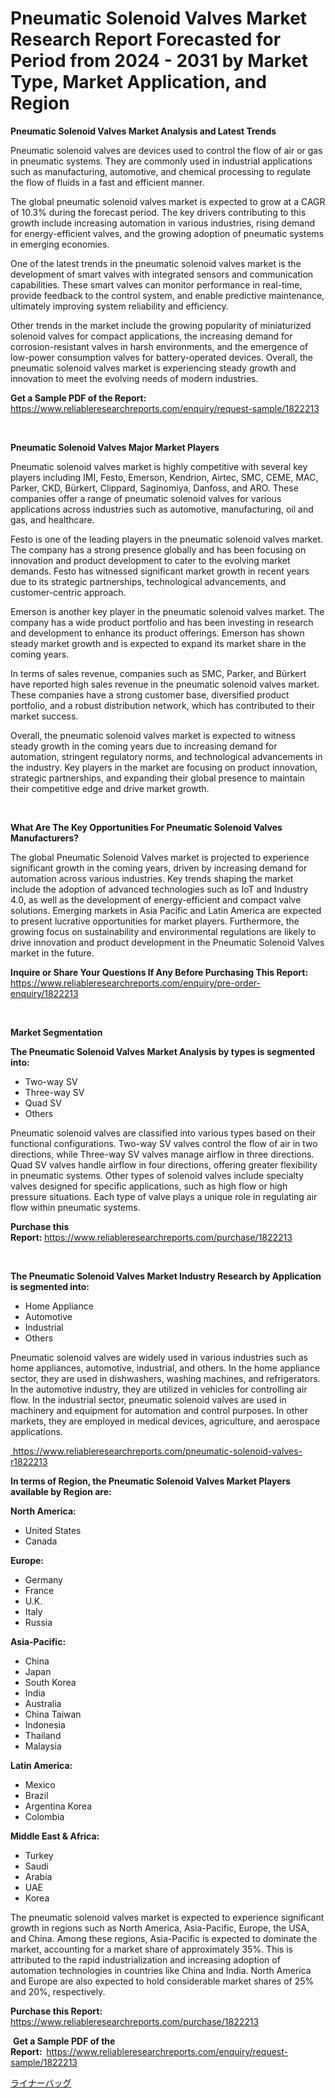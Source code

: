 <p><h1>Pneumatic Solenoid Valves Market Research Report Forecasted for Period from 2024 -  2031 by Market Type, Market Application, and Region</h1></p><p><strong>Pneumatic Solenoid Valves Market Analysis and Latest Trends</strong></p>
<p><p>Pneumatic solenoid valves are devices used to control the flow of air or gas in pneumatic systems. They are commonly used in industrial applications such as manufacturing, automotive, and chemical processing to regulate the flow of fluids in a fast and efficient manner.</p><p>The global pneumatic solenoid valves market is expected to grow at a CAGR of 10.3% during the forecast period. The key drivers contributing to this growth include increasing automation in various industries, rising demand for energy-efficient valves, and the growing adoption of pneumatic systems in emerging economies.</p><p>One of the latest trends in the pneumatic solenoid valves market is the development of smart valves with integrated sensors and communication capabilities. These smart valves can monitor performance in real-time, provide feedback to the control system, and enable predictive maintenance, ultimately improving system reliability and efficiency.</p><p>Other trends in the market include the growing popularity of miniaturized solenoid valves for compact applications, the increasing demand for corrosion-resistant valves in harsh environments, and the emergence of low-power consumption valves for battery-operated devices. Overall, the pneumatic solenoid valves market is experiencing steady growth and innovation to meet the evolving needs of modern industries.</p></p>
<p><strong>Get a Sample PDF of the Report:&nbsp;</strong> <a href="https://www.reliableresearchreports.com/enquiry/request-sample/1822213">https://www.reliableresearchreports.com/enquiry/request-sample/1822213</a></p>
<p>&nbsp;</p>
<p><strong>Pneumatic Solenoid Valves Major Market Players</strong></p>
<p><p>Pneumatic solenoid valves market is highly competitive with several key players including IMI, Festo, Emerson, Kendrion, Airtec, SMC, CEME, MAC, Parker, CKD, Bürkert, Clippard, Saginomiya, Danfoss, and ARO. These companies offer a range of pneumatic solenoid valves for various applications across industries such as automotive, manufacturing, oil and gas, and healthcare.</p><p>Festo is one of the leading players in the pneumatic solenoid valves market. The company has a strong presence globally and has been focusing on innovation and product development to cater to the evolving market demands. Festo has witnessed significant market growth in recent years due to its strategic partnerships, technological advancements, and customer-centric approach.</p><p>Emerson is another key player in the pneumatic solenoid valves market. The company has a wide product portfolio and has been investing in research and development to enhance its product offerings. Emerson has shown steady market growth and is expected to expand its market share in the coming years.</p><p>In terms of sales revenue, companies such as SMC, Parker, and Bürkert have reported high sales revenue in the pneumatic solenoid valves market. These companies have a strong customer base, diversified product portfolio, and a robust distribution network, which has contributed to their market success.</p><p>Overall, the pneumatic solenoid valves market is expected to witness steady growth in the coming years due to increasing demand for automation, stringent regulatory norms, and technological advancements in the industry. Key players in the market are focusing on product innovation, strategic partnerships, and expanding their global presence to maintain their competitive edge and drive market growth.</p></p>
<p>&nbsp;</p>
<p><strong>What Are The Key Opportunities For Pneumatic Solenoid Valves Manufacturers?</strong></p>
<p><p>The global Pneumatic Solenoid Valves market is projected to experience significant growth in the coming years, driven by increasing demand for automation across various industries. Key trends shaping the market include the adoption of advanced technologies such as IoT and Industry 4.0, as well as the development of energy-efficient and compact valve solutions. Emerging markets in Asia Pacific and Latin America are expected to present lucrative opportunities for market players. Furthermore, the growing focus on sustainability and environmental regulations are likely to drive innovation and product development in the Pneumatic Solenoid Valves market in the future.</p></p>
<p><strong>Inquire or Share Your Questions If Any Before Purchasing This Report:</strong> <a href="https://www.reliableresearchreports.com/enquiry/pre-order-enquiry/1822213">https://www.reliableresearchreports.com/enquiry/pre-order-enquiry/1822213</a></p>
<p>&nbsp;</p>
<p><strong>Market Segmentation</strong></p>
<p><strong>The Pneumatic Solenoid Valves Market Analysis by types is segmented into:</strong></p>
<p><ul><li>Two-way SV</li><li>Three-way SV</li><li>Quad SV</li><li>Others</li></ul></p>
<p><p>Pneumatic solenoid valves are classified into various types based on their functional configurations. Two-way SV valves control the flow of air in two directions, while Three-way SV valves manage airflow in three directions. Quad SV valves handle airflow in four directions, offering greater flexibility in pneumatic systems. Other types of solenoid valves include specialty valves designed for specific applications, such as high flow or high pressure situations. Each type of valve plays a unique role in regulating air flow within pneumatic systems.</p></p>
<p><strong>Purchase this Report:&nbsp;</strong><a href="https://www.reliableresearchreports.com/purchase/1822213">https://www.reliableresearchreports.com/purchase/1822213</a></p>
<p>&nbsp;</p>
<p><strong>The Pneumatic Solenoid Valves Market Industry Research by Application is segmented into:</strong></p>
<p><ul><li>Home Appliance</li><li>Automotive</li><li>Industrial</li><li>Others</li></ul></p>
<p><p>Pneumatic solenoid valves are widely used in various industries such as home appliances, automotive, industrial, and others. In the home appliance sector, they are used in dishwashers, washing machines, and refrigerators. In the automotive industry, they are utilized in vehicles for controlling air flow. In the industrial sector, pneumatic solenoid valves are used in machinery and equipment for automation and control purposes. In other markets, they are employed in medical devices, agriculture, and aerospace applications.</p></p>
<p><a href="https://www.reliableresearchreports.com/pneumatic-solenoid-valves-r1822213">&nbsp;https://www.reliableresearchreports.com/pneumatic-solenoid-valves-r1822213</a></p>
<p><strong>In terms of Region, the Pneumatic Solenoid Valves Market Players available by Region are:</strong></p>
<p>
    <p> <strong> North America: </strong>
        <ul>
            <li>United States</li>
            <li>Canada</li>
        </ul>
        </p> 
    <p> <strong> Europe: </strong>
        <ul>
            <li>Germany</li>
            <li>France</li>
            <li>U.K.</li>
            <li>Italy</li>
            <li>Russia</li>
        </ul>
        </p> 
    <p> <strong> Asia-Pacific: </strong>
        <ul>
            <li>China</li>
            <li>Japan</li>
            <li>South Korea</li>
            <li>India</li>
            <li>Australia</li>
            <li>China Taiwan</li>
            <li>Indonesia</li>
            <li>Thailand</li>
            <li>Malaysia</li>
        </ul>
        </p> 
    <p> <strong> Latin America: </strong>
        <ul>
            <li>Mexico</li>
            <li>Brazil</li>
            <li>Argentina Korea</li>
            <li>Colombia</li>
        </ul>
        </p> 
    <p> <strong> Middle East & Africa: </strong>
        <ul>
            <li>Turkey</li>
            <li>Saudi</li>
            <li>Arabia</li>
            <li>UAE</li>
            <li>Korea</li>
        </ul>
    </p>
    </p>
<p><p>The pneumatic solenoid valves market is expected to experience significant growth in regions such as North America, Asia-Pacific, Europe, the USA, and China. Among these regions, Asia-Pacific is expected to dominate the market, accounting for a market share of approximately 35%. This is attributed to the rapid industrialization and increasing adoption of automation technologies in countries like China and India. North America and Europe are also expected to hold considerable market shares of 25% and 20%, respectively.</p></p>
<p><strong>Purchase this Report: </strong><a href="https://www.reliableresearchreports.com/purchase/1822213">https://www.reliableresearchreports.com/purchase/1822213</a></p>
<p>&nbsp;<strong>Get a Sample PDF of the Report:&nbsp;&nbsp;</strong><a href="https://www.reliableresearchreports.com/enquiry/request-sample/1822213">https://www.reliableresearchreports.com/enquiry/request-sample/1822213</a></p>
<p><strong></strong></p>
<p><p><a href="https://github.com/lababdou/Market-Research-Report-List-3/blob/main/296780430647.md">ライナーバッグ</a></p></p>